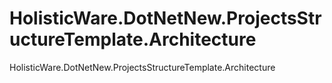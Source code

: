# HolisticWare.DotNetNew.ProjectsStructureTemplate.Architecture
HolisticWare.DotNetNew.ProjectsStructureTemplate.Architecture
